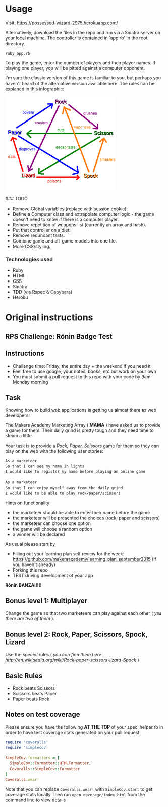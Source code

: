 # Usage

Visit:
https://possessed-wizard-2975.herokuapp.com/

Alternatively, download the files in the repo and run via a Sinatra server on your local machine. The controller is contained in 'app.rb' in the root directory.

```
ruby app.rb
```

To play the game, enter the number of players and then player names. If playing one player, you will be pitted against a computer opponent.

I'm sure the classic version of this game is familiar to you, but perhaps you haven't heard of the alternative version available here. The rules can be explaned in this infographic:

![RPSLS](https://github.com/forty9er/rps-challenge/blob/master/Rock_paper_scissors_lizard_spock.png)


### TODO

* Remove Global variables (replace with session cookie).
* Define a Computer class and extrapolate computer logic - the game doesn't need to know if there is a computer player.
* Remove repetition of weapons list (currently an array and hash).
* Put that controller on a diet!
* Remove redundant tests.
* Combine game and alt_game models into one file.
* More CSS/styling.


### Technologies used

* Ruby
* HTML
* CSS
* Sinatra
* TDD (via Rspec & Capybara)
* Heroku


# Original instructions

## RPS Challenge: Rōnin Badge Test

Instructions
-------
* Challenge time: Friday, the entire day + the weekend if you need it
* Feel free to use google, your notes, books, etc but work on your own
* You must submit a pull request to this repo with your code by 9am Monday morning

Task 
----

Knowing how to build web applications is getting us almost there as web developers!

The Makers Academy Marketing Array ( **MAMA** ) have asked us to provide a game for them. Their daily grind is pretty tough and they need time to steam a little.

Your task is to provide a _Rock, Paper, Scissors_ game for them so they can play on the web with the following user stories:

```sh
As a marketeer
So that I can see my name in lights
I would like to register my name before playing an online game

As a marketeer
So that I can enjoy myself away from the daily grind
I would like to be able to play rock/paper/scissors
```

Hints on functionality

- the marketeer should be able to enter their name before the game
- the marketeer will be presented the choices (rock, paper and scissors)
- the marketeer can choose one option
- the game will choose a random option
- a winner will be declared


As usual please start by

* Filling out your learning plan self review for the week: https://github.com/makersacademy/learning_plan_september2015 (if you haven't already)
* Forking this repo
* TEST driving development of your app

**Rōnin BANZAI!!!!**

## Bonus level 1: Multiplayer

Change the game so that two marketeers can play against each other ( _yes there are two of them_ ).

## Bonus level 2: Rock, Paper, Scissors, Spock, Lizard

Use the _special_ rules ( _you can find them here http://en.wikipedia.org/wiki/Rock-paper-scissors-lizard-Spock_ )

## Basic Rules

- Rock beats Scissors
- Scissors beats Paper
- Paper beats Rock

Notes on test coverage
----------------------

Please ensure you have the following **AT THE TOP** of your spec_helper.rb in order to have test coverage stats generated
on your pull request:

```ruby
require 'coveralls'
require 'simplecov'

SimpleCov.formatters = [
  SimpleCov::Formatter::HTMLFormatter,
  Coveralls::SimpleCov::Formatter
]
Coveralls.wear! 
```

Note that you can replace `Coveralls.wear!` with  `SimpleCov.start` to get coverage stats locally
Then run `open coverage/index.html` from the command line to view details


